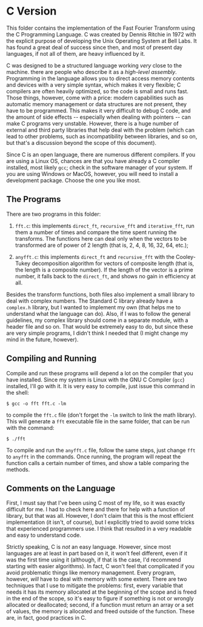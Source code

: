 # C Version

This folder contains the implementation of the Fast Fourier Transform using the C Programming Language. C was created by Dennis Ritchie in 1972 with the explicit purpose of developing the Unix Operating System at Bell Labs. It has found a great deal of success since then, and most of present day languages, if not all of them, are heavy influenced by it.

C was designed to be a structured language working *very* close to the machine. there are people who describe it as a *high-level assembly*. Programming in the language allows you to direct access memory contents and devices with a very simple syntax, which makes it very flexible; C compilers are often heavily optimized, so the code is small and runs fast. Those things, however, come with a price: modern capabilities such as automatic memory management or data structures are not present, they have to be programmed. This makes it very difficult to debug C code, and the amount of side effects -- especially when dealing with pointers -- can make C programs very unstable. However, there is a huge number of external and third party libraries that help deal with the problem (which can lead to other problems, such as incompatibility between libraries, and so on, but that's a discussion beyond the scope of this document).

Since C is an open language, there are numerous different compilers. If you are using a Linux OS, chances are that you have already a C compiler installed, most likely `gcc`; check in the software manager of your system. If you are using Windows or MacOS, however, you will need to install a development package. Choose the one you like most.


## The Programs

There are two programs in this folder:

1. `fft.c`: this implements `direct_ft`, `recursive_fft` and `iterative_fft`, run them a number of times and compare the time spent running the transforms. The functions here can deal only when the vectors to be transformed are of power of 2 length (that is, 2, 4, 8, 16, 32, 64, etc.);

2. `anyfft.c`: this implements `direct_ft` and `recursive_fft` with the Cooley-Tukey decomposition algorithm for vectors of composite length (that is, the length is a composite number). If the length of the vector is a prime number, it falls back to the `direct_ft`, and shows no gain in efficiency at all.

Besides the transform functions, both files also implement a small library to deal with complex numbers. The Standard C library already have a `complex.h` library, but I wanted to implement my own (that helps me to understand what the language can do). Also, if I was to follow the general guidelines, my complex library should come in a separate module, with a header file and so on. That would be extremely easy to do, but since these are very simple programs, I didn't think I needed that (I might change my mind in the future, however).


## Compiling and Running

Compile and run these programs will depend a lot on the compiler that you have installed. Since my system is Linux with the GNU C Compiler (`gcc`) installed, I'll go with it. It is very easy to compile, just issue this command in the shell:

```
$ gcc -o fft fft.c -lm
```

to compile the `fft.c` file (don't forget the `-lm` switch to link the math library). This will generate a `fft` executable file in the same folder, that can be run with the command:

```
$ ./fft
```

To compile and run the `anyfft.c` file, follow the same steps, just change `fft` to `anyfft` in the commands. Once running, the program will repeat the function calls a certain number of times, and show a table comparing the methods.


## Comments on the Language

First, I must say that I've been using C most of my life, so it was exactly difficult for me. I had to check here and there for help with a function of library, but that was all. However, I don't claim that this is the most efficient implementation (it isn't, of course), but I explicitly tried to avoid some tricks that experienced programmers use. I think that resulted in a very readable and easy to understand code.

Strictly speaking, C is *not* an easy language. However, since most languages are at least in part based on it, it won't feel different, even if it was the first time using it (although, if that is the case, I'd recommend starting with easier algorithms). In fact, C won't feel that complicated if you avoid problematic things like memory management. Every program, however, *will* have to deal with memory with some extent. There are two techniques that I use to mitigate the problems: first, every variable that needs it has its memory allocated at the beginning of the scope and is freed in the end of the scope, so it's easy to figure if something is not or wrongly allocated or deallocated; second, if a function must return an array or a set of values, the memory is allocated and freed outside of the function. These are, in fact, good practices in C.

